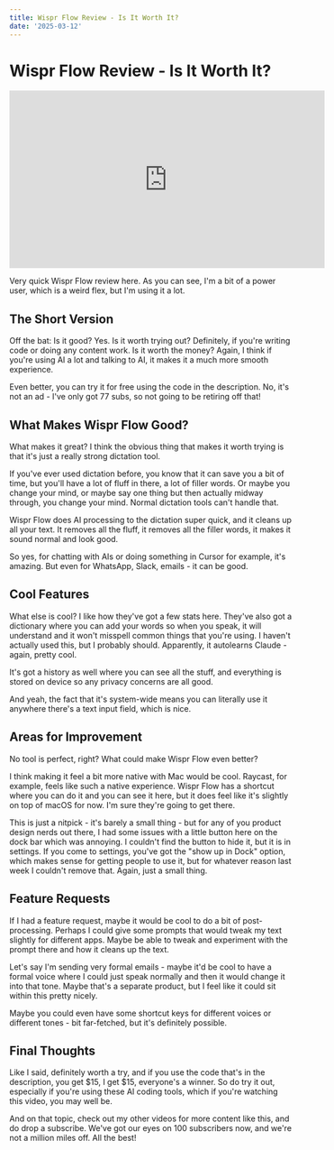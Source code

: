 ```yaml
---
title: Wispr Flow Review - Is It Worth It?
date: '2025-03-12'
---
```


# Wispr Flow Review - Is It Worth It?

<iframe width="560" height="315" src="https://www.youtube.com/embed/KQ_CsuJSuB4" title="YouTube video player" frameborder="0" allow="accelerometer; autoplay; clipboard-write; encrypted-media; gyroscope; picture-in-picture; web-share" referrerpolicy="strict-origin-when-cross-origin" allowfullscreen></iframe>

Very quick Wispr Flow review here. As you can see, I'm a bit of a power user, which is a weird flex, but I'm using it a lot.

## The Short Version

Off the bat: Is it good? Yes. Is it worth trying out? Definitely, if you're writing code or doing any content work. Is it worth the money? Again, I think if you're using AI a lot and talking to AI, it makes it a much more smooth experience.

Even better, you can try it for free using the code in the description. No, it's not an ad - I've only got 77 subs, so not going to be retiring off that!

## What Makes Wispr Flow Good?

What makes it great? I think the obvious thing that makes it worth trying is that it's just a really strong dictation tool.

If you've ever used dictation before, you know that it can save you a bit of time, but you'll have a lot of fluff in there, a lot of filler words. Or maybe you change your mind, or maybe say one thing but then actually midway through, you change your mind. Normal dictation tools can't handle that.

Wispr Flow does AI processing to the dictation super quick, and it cleans up all your text. It removes all the fluff, it removes all the filler words, it makes it sound normal and look good.

So yes, for chatting with AIs or doing something in Cursor for example, it's amazing. But even for WhatsApp, Slack, emails - it can be good.

## Cool Features

What else is cool? I like how they've got a few stats here. They've also got a dictionary where you can add your words so when you speak, it will understand and it won't misspell common things that you're using. I haven't actually used this, but I probably should. Apparently, it autolearns Claude - again, pretty cool.

It's got a history as well where you can see all the stuff, and everything is stored on device so any privacy concerns are all good.

And yeah, the fact that it's system-wide means you can literally use it anywhere there's a text input field, which is nice.

## Areas for Improvement

No tool is perfect, right? What could make Wispr Flow even better?

I think making it feel a bit more native with Mac would be cool. Raycast, for example, feels like such a native experience. Wispr Flow has a shortcut where you can do it and you can see it here, but it does feel like it's slightly on top of macOS for now. I'm sure they're going to get there.

This is just a nitpick - it's barely a small thing - but for any of you product design nerds out there, I had some issues with a little button here on the dock bar which was annoying. I couldn't find the button to hide it, but it is in settings. If you come to settings, you've got the "show up in Dock" option, which makes sense for getting people to use it, but for whatever reason last week I couldn't remove that. Again, just a small thing.

## Feature Requests

If I had a feature request, maybe it would be cool to do a bit of post-processing. Perhaps I could give some prompts that would tweak my text slightly for different apps. Maybe be able to tweak and experiment with the prompt there and how it cleans up the text.

Let's say I'm sending very formal emails - maybe it'd be cool to have a formal voice where I could just speak normally and then it would change it into that tone. Maybe that's a separate product, but I feel like it could sit within this pretty nicely.

Maybe you could even have some shortcut keys for different voices or different tones - bit far-fetched, but it's definitely possible.

## Final Thoughts

Like I said, definitely worth a try, and if you use the code that's in the description, you get $15, I get $15, everyone's a winner. So do try it out, especially if you're using these AI coding tools, which if you're watching this video, you may well be.

And on that topic, check out my other videos for more content like this, and do drop a subscribe. We've got our eyes on 100 subscribers now, and we're not a million miles off. All the best!
